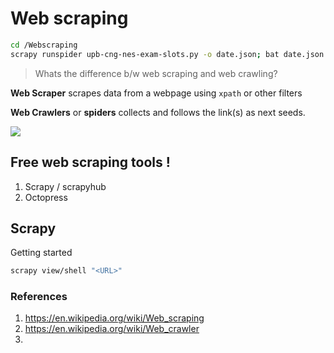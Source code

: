 # Web scraping

```sh
cd /Webscraping
scrapy runspider upb-cng-nes-exam-slots.py -o date.json; bat date.json
```

> Whats the difference b/w web scraping and web crawling?

**Web Scraper** scrapes data from a webpage using `xpath` or other filters

**Web Crawlers** or **spiders** collects and follows the link(s) as next seeds.

![](https://qph.fs.quoracdn.net/main-qimg-68eb8b7aa2db74d1817f26a2b09024e6.webp)


## Free web scraping tools !

1. Scrapy / scrapyhub
2. Octopress

## Scrapy

Getting started

```sh
scrapy view/shell "<URL>"
```

### References

1. https://en.wikipedia.org/wiki/Web_scraping
2. https://en.wikipedia.org/wiki/Web_crawler
3. 
